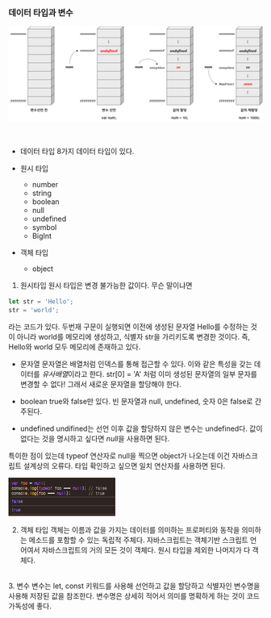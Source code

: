 ### 데이터 타입과 변수

![alt text](./Image/변수선언.png)

<br>

- 데이터 타입
  8가지 데이터 타입이 있다.

- 원시 타입
  - number
  - string
  - boolean
  - null
  - undefined
  - symbol
  - BigInt
- 객체 타입
  - object
    <br>

1. 원시타입
   원시 타입은 변경 불가능한 값이다. 무슨 말이냐면

```javascript
let str = 'Hello';
str = 'world';
```

라는 코드가 있다. 두번재 구문이 실행되면 이전에 생성된 문자열 Hello를 수정하는 것이 아니라 world를 메모리에 생성하고, 식별자 str을 가리키도록 변경한 것이다.
즉, Hello와 world 모두 메모리에 존재하고 있다.

- 문자열
  문자열은 배열처럼 인덱스를 통해 접근할 수 있다. 이와 같은 특성을 갖는 데이터를 *유사배열*이라고 한다.
  str[0] = 'A' 처럼 이미 생성된 문자열의 일부 문자를 변경할 수 없다! 그래서 새로운 문자열을 할당해야 한다.

- boolean
  true와 false만 있다.
  빈 문자열과 null, undefined, 숫자 0은 false로 간주된다.

- undefined
  undifined는 선언 이후 값을 할당하지 않은 변수는 undefined다.
  값이 없다는 것을 명시하고 싶다면 *null*을 사용하면 된다.
  <br>

특이한 점이 있는데 typeof 연산자로 null을 찍으면 object가 나오는데 이건 자바스크립트 설계상의 오류다.
타입 확인하고 싶으면 일치 연산자를 사용하면 된다.

![alt text](./Image/null%20타입.png)
<br>

2. 객체 타입
   객체는 이름과 값을 가지는 데이터를 의미하는 프로퍼티와 동작을 의미하는 메소드를 포함할 수 있는 독립적 주체다.
   자바스크립트는 객체기반 스크립트 언어여서 자바스크립트의 거의 모든 것이 객체다. 원시 타입을 제외한 나머지가 다 객체다.

<br>
3. 변수
변수는 let, const 키워드를 사용해 선언하고 값을 할당하고 식별자인 변수명을 사용해 저장된 값을 참조한다.
변수명은 상세히 적어서 의미를 명확하게 하는 것이 코드 가독성에 좋다.
